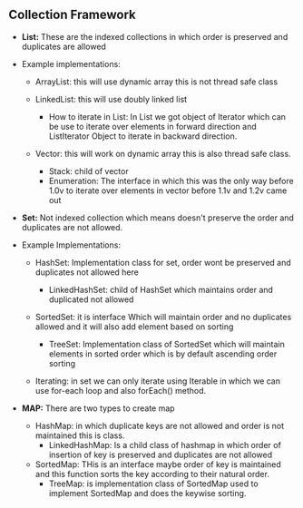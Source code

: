 ## Collection Framework

- **List:** These are the indexed collections in which order is preserved and duplicates are allowed
- Example implementations:
    
    - ArrayList: this will use dynamic array this is not thread safe class
    
    - LinkedList: this will use doubly linked list
        - How to iterate in List: In List we got object of Iterator which can be use to iterate over elements in forward direction and ListIterator Object to iterate in backward direction.
    
    - Vector: this will work on dynamic array this is also thread safe class.

        - Stack: child of vector 
        - Enumeration: The interface in which this was the only way before 1.0v to iterate over elements in vector before 1.1v and 1.2v came out

- **Set:** Not indexed collection which means doesn't preserve the order and duplicates are not allowed.

- Example Implementations:
    
    - HashSet: Implementation class for set, order wont be preserved and duplicates not allowed here

        - LinkedHashSet: child of HashSet which maintains order and duplicated not allowed
    
    - SortedSet: it is interface Which will maintain order and no duplicates allowed and it will also add element based on sorting

        - TreeSet: Implementation class of SortedSet which will maintain elements in sorted order which is by default ascending order sorting
    - Iterating: in set we can only iterate using Iterable in which we can use for-each loop and also forEach() method.

- **MAP:** There are two types to create map
    - HashMap: in which duplicate keys are not allowed and order is not maintained this is class.
        - LinkedHashMap: Is a child class of hashmap in which order of insertion of key is preserved and duplicates are not allowed
    - SortedMap: THis is an interface maybe order of key is maintained and this function sorts the key according to their natural order.
        - TreeMap: is implementation class of SortedMap used to implement SortedMap and does the keywise sorting.

